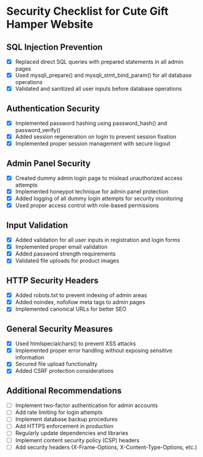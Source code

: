 # Security Checklist for Cute Gift Hamper Website

## SQL Injection Prevention
- [x] Replaced direct SQL queries with prepared statements in all admin pages
- [x] Used mysqli_prepare() and mysqli_stmt_bind_param() for all database operations
- [x] Validated and sanitized all user inputs before database operations

## Authentication Security
- [x] Implemented password hashing using password_hash() and password_verify()
- [x] Added session regeneration on login to prevent session fixation
- [x] Implemented proper session management with secure logout

## Admin Panel Security
- [x] Created dummy admin login page to mislead unauthorized access attempts
- [x] Implemented honeypot technique for admin panel protection
- [x] Added logging of all dummy login attempts for security monitoring
- [x] Used proper access control with role-based permissions

## Input Validation
- [x] Added validation for all user inputs in registration and login forms
- [x] Implemented proper email validation
- [x] Added password strength requirements
- [x] Validated file uploads for product images

## HTTP Security Headers
- [x] Added robots.txt to prevent indexing of admin areas
- [x] Added noindex, nofollow meta tags to admin pages
- [x] Implemented canonical URLs for better SEO

## General Security Measures
- [x] Used htmlspecialchars() to prevent XSS attacks
- [x] Implemented proper error handling without exposing sensitive information
- [x] Secured file upload functionality
- [x] Added CSRF protection considerations

## Additional Recommendations
- [ ] Implement two-factor authentication for admin accounts
- [ ] Add rate limiting for login attempts
- [ ] Implement database backup procedures
- [ ] Add HTTPS enforcement in production
- [ ] Regularly update dependencies and libraries
- [ ] Implement content security policy (CSP) headers
- [ ] Add security headers (X-Frame-Options, X-Content-Type-Options, etc.)